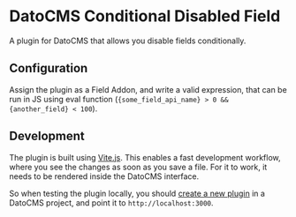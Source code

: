 # DatoCMS Conditional Disabled Field

A plugin for DatoCMS that allows you disable fields conditionally.

## Configuration

Assign the plugin as a Field Addon, and write a valid expression, that can be
run in JS using eval function
(`{some_field_api_name} > 0 && {another_field} < 100`).

## Development

The plugin is built using [Vite.js](https://vitejs.dev/). This enables a fast
development workflow, where you see the changes as soon as you save a file. For
it to work, it needs to be rendered inside the DatoCMS interface.

So when testing the plugin locally, you should
[create a new plugin](https://www.datocms.com/docs/building-plugins/creating-a-new-plugin)
in a DatoCMS project, and point it to `http://localhost:3000`.
